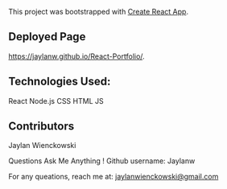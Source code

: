 This project was bootstrapped with [Create React App](https://github.com/facebook/create-react-app).

## Deployed Page
https://jaylanw.github.io/React-Portfolio/.

## Technologies Used:
React
Node.js
CSS
HTML
JS

## Contributors

Jaylan Wienckowski

Questions Ask Me Anything !
Github username: Jaylanw

For any queations, reach me at: jaylanwienckowski@gmail.com
